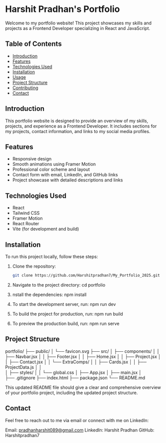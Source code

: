 # Harshit Pradhan's Portfolio

Welcome to my portfolio website! This project showcases my skills and projects as a Frontend Developer specializing in React and JavaScript.

## Table of Contents

- [Introduction](#introduction)
- [Features](#features)
- [Technologies Used](#technologies-used)
- [Installation](#installation)
- [Usage](#usage)
- [Project Structure](#project-structure)
- [Contributing](#contributing)
- [Contact](#contact)

## Introduction

This portfolio website is designed to provide an overview of my skills, projects, and experience as a Frontend Developer. It includes sections for my projects, contact information, and links to my social media profiles.

## Features

- Responsive design
- Smooth animations using Framer Motion
- Professional color scheme and layout
- Contact form with email, LinkedIn, and GitHub links
- Project showcase with detailed descriptions and links

## Technologies Used

- React
- Tailwind CSS
- Framer Motion
- React Router
- Vite (for development and build)

## Installation

To run this project locally, follow these steps:

1. Clone the repository:

   ```sh
   git clone https://github.com/Harshitpradhan7/My_Portfolio_2025.git

   ```
2. Navigate to the project directory:
   cd portfolio
3. nstall the dependencies:
   npm install
4. To start the development server, run:
   npm run dev
5. To build the project for production, run:
   npm run build
6. To preview the production build, run:
   npm run serve

## Project Structure

portfolio/
├── public/
│   └── favicon.svg
├── src/
│   ├── components/
│   │   ├── Navbar.jsx
│   │   ├── Footer.jsx
│   │   ├── Home.jsx
│   │   ├── Project.jsx
│   │   ├── Contact.jsx
│   │   └── ExtraComps/
│   │       ├── Cards.jsx
│   │       ├── ProjectData.js
│   │       
│   ├── styles/
│   │   └── global.css
│   ├── App.jsx
│   ├── main.jsx
│   
├── .gitignore
├── index.html
├── package.json
└── README.md



This updated README file should give a clear and comprehensive overview of your portfolio project, including the updated project structure.


## Contact
Feel free to reach out to me via email or connect with me on LinkedIn:

Email: pradhanharshit089@gmail.com
LinkedIn: Harshit Pradhan
GitHub: Harshitpradhan7